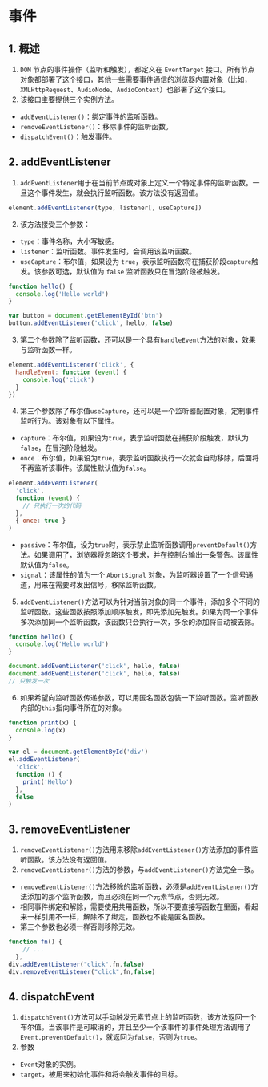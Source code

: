 # 事件

## 1. 概述

1. `DOM` 节点的事件操作（监听和触发），都定义在 `EventTarget` 接口。所有节点对象都部署了这个接口，其他一些需要事件通信的浏览器内置对象（比如，`XMLHttpRequest`、`AudioNode`、`AudioContext`）也部署了这个接口。
2. 该接口主要提供三个实例方法。

- `addEventListener()`：绑定事件的监听函数。
- `removeEventListener()`：移除事件的监听函数。
- `dispatchEvent()`：触发事件。

## 2. addEventListener

1. `addEventListener`用于在当前节点或对象上定义一个特定事件的监听函数。一旦这个事件发生，就会执行监听函数。该方法没有返回值。

```js
element.addEventListener(type, listener[, useCapture])
```

2. 该方法接受三个参数：

- `type`：事件名称，大小写敏感。
- `listener`：监听函数。事件发生时，会调用该监听函数。
- `useCapture`：布尔值，如果设为 `true`，表示监听函数将在捕获阶段`capture`触发。该参数可选，默认值为 `false` 监听函数只在冒泡阶段被触发。

```js
function hello() {
  console.log('Hello world')
}

var button = document.getElementById('btn')
button.addEventListener('click', hello, false)
```

3. 第二个参数除了监听函数，还可以是一个具有`handleEvent`方法的对象，效果与监听函数一样。

```js
element.addEventListener('click', {
  handleEvent: function (event) {
    console.log('click')
  }
})
```

4. 第三个参数除了布尔值`useCapture`，还可以是一个监听器配置对象，定制事件监听行为。该对象有以下属性。

- `capture`：布尔值，如果设为`true`，表示监听函数在捕获阶段触发，默认为`false`，在冒泡阶段触发。
- `once`：布尔值，如果设为`true`，表示监听函数执行一次就会自动移除，后面将不再监听该事件。该属性默认值为`false`。

```js
element.addEventListener(
  'click',
  function (event) {
    // 只执行一次的代码
  },
  { once: true }
)
```

- `passive`：布尔值，设为`true`时，表示禁止监听函数调用`preventDefault()`方法。如果调用了，浏览器将忽略这个要求，并在控制台输出一条警告。该属性默认值为`false`。
- `signal`：该属性的值为一个 `AbortSignal` 对象，为监听器设置了一个信号通道，用来在需要时发出信号，移除监听函数。

5. `addEventListener()`方法可以为针对当前对象的同一个事件，添加多个不同的监听函数。这些函数按照添加顺序触发，即先添加先触发。如果为同一个事件多次添加同一个监听函数，该函数只会执行一次，多余的添加将自动被去除。

```js
function hello() {
  console.log('Hello world')
}

document.addEventListener('click', hello, false)
document.addEventListener('click', hello, false)
// 只触发一次
```

6. 如果希望向监听函数传递参数，可以用匿名函数包装一下监听函数。监听函数内部的`this`指向事件所在的对象。

```js
function print(x) {
  console.log(x)
}

var el = document.getElementById('div')
el.addEventListener(
  'click',
  function () {
    print('Hello')
  },
  false
)
```

## 3. removeEventListener

1. `removeEventListener()`方法用来移除`addEventListener()`方法添加的事件监听函数。该方法没有返回值。
2. `removeEventListener()`方法的参数，与`addEventListener()`方法完全一致。

- `removeEventListener()`方法移除的监听函数，必须是`addEventListener()`方法添加的那个监听函数，而且必须在同一个元素节点，否则无效。
- 相同事件绑定和解除，需要使用共用函数，所以不要直接写函数在里面，看起来一样引用不一样，解除不了绑定，函数也不能是匿名函数。
- 第三个参数也必须一样否则移除无效。

```js
function fn() {
    // ...
  },
div.addEventListener("click",fn,false)
div.removeEventListener("click",fn,false)
```

## 4. dispatchEvent

1. `dispatchEvent()`方法可以手动触发元素节点上的监听函数，该方法返回一个布尔值。当该事件是可取消的，并且至少一个该事件的事件处理方法调用了`Event.preventDefault()`，就返回为`false`，否则为`true`。
2. 参数

- `Event`对象的实例。
- `target`，被用来初始化事件和将会触发事件的目标。
